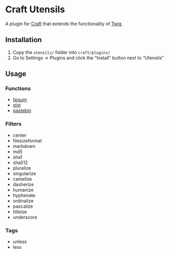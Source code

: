 # Craft Utensils

A plugin for [Craft](http://craftcms.com) that extends the functionality of [Twig](http://twig.sensiolabs.org/).

## Installation

1. Copy the `utensils/` folder into `craft/plugins/`
2. Go to Settings → Plugins and click the “Install” button next to “Utensils”

## Usage

### Functions
- [lipsum](docs/functions.md#lipsum-paragraphs5-htmltrue-min20-max100-)
- [gist](docs/functions.md#gist-id-filenull-)
- [pastebin](docs/functions.md#pastebin)

### Filters
- center
- filesizeformat
- markdown
- md5
- sha1
- sha512
- pluralize
- singularize
- camelize
- dasherize
- humanize
- hyphenate
- ordinalize
- pascalize
- titleize
- underscore

### Tags
- unless
- less
